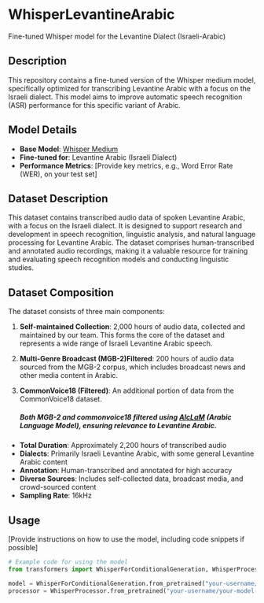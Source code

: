 # WhisperLevantineArabic
Fine-tuned Whisper model for the Levantine Dialect (Israeli-Arabic)
## Description
This repository contains a fine-tuned version of the Whisper medium model, specifically optimized for transcribing Levantine Arabic with a focus on the Israeli dialect. This model aims to improve automatic speech recognition (ASR) performance for this specific variant of Arabic.

## Model Details
- **Base Model**: [Whisper Medium](https://github.com/openai/whisper)
- **Fine-tuned for**: Levantine Arabic (Israeli Dialect)
- **Performance Metrics**: [Provide key metrics, e.g., Word Error Rate (WER), on your test set]

## Dataset Description
This dataset contains transcribed audio data of spoken Levantine Arabic, with a focus on the Israeli dialect. It is designed to support research and development in speech recognition, linguistic analysis, and natural language processing for Levantine Arabic. The dataset comprises human-transcribed and annotated audio recordings, making it a valuable resource for training and evaluating speech recognition models and conducting linguistic studies.

## Dataset Composition
The dataset consists of three main components:

1. **Self-maintained Collection**: 2,000 hours of audio data, collected and maintained by our team. This forms the core of the dataset and represents a wide range of Israeli Levantine Arabic speech.

2. **Multi-Genre Broadcast (MGB-2)Filtered**: 200 hours of audio data sourced from the MGB-2 corpus, which includes broadcast news and other media content in Arabic.

3. **CommonVoice18 (Filtered)**: An additional portion of data from the CommonVoice18 dataset.
   ##### Both MGB-2 and commonvoice18 filtered using [AlcLaM](https://arxiv.org/abs/2407.13097) (Arabic Language Model), ensuring relevance to Levantine Arabic.

- **Total Duration**: Approximately 2,200 hours of transcribed audio
- **Dialects**: Primarily Israeli Levantine Arabic, with some general Levantine Arabic content
- **Annotation**: Human-transcribed and annotated for high accuracy
- **Diverse Sources**: Includes self-collected data, broadcast media, and crowd-sourced content
- **Sampling Rate**: 16kHz

## Usage
[Provide instructions on how to use the model, including code snippets if possible]

```python
# Example code for using the model
from transformers import WhisperForConditionalGeneration, WhisperProcessor

model = WhisperForConditionalGeneration.from_pretrained("your-username/your-model-name")
processor = WhisperProcessor.from_pretrained("your-username/your-model-name")





